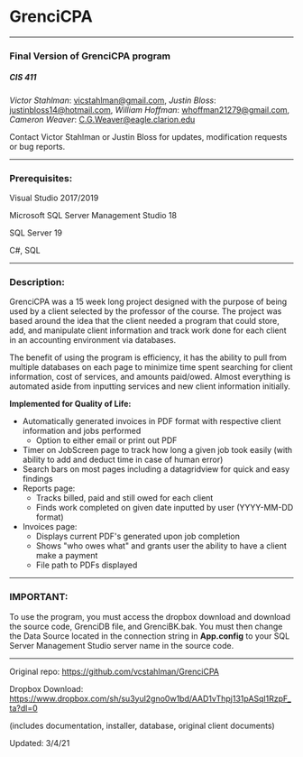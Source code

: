 # GrenciCPA

-----

### Final Version of GrenciCPA program
##### CIS 411

*Victor Stahlman*: vicstahlman@gmail.com, *Justin Bloss*: justinbloss14@hotmail.com, *William Hoffman*: whoffman21279@gmail.com, *Cameron Weaver*: C.G.Weaver@eagle.clarion.edu

Contact Victor Stahlman or Justin Bloss for updates, modification requests or bug reports.

----

### Prerequisites:
Visual Studio 2017/2019

Microsoft SQL Server Management Studio 18

SQL Server 19

C#, SQL

----

### Description:
GrenciCPA was a 15 week long project designed with the purpose of being used by a client selected by the professor of the course. The project was based around the idea that the client needed a program that could store, add, and manipulate client information and track work done for each client in an accounting environment via databases.

The benefit of using the program is efficiency, it has the ability to pull from multiple databases on each page to minimize time spent searching for client information, cost of services, and amounts paid/owed. Almost everything is automated aside from inputting services and new client information initially.

**Implemented for Quality of Life:**
  - Automatically generated invoices in PDF format with respective client information and jobs performed
    - Option to either email or print out PDF
  - Timer on JobScreen page to track how long a given job took easily (with ability to add and deduct time in case of human error)
  - Search bars on most pages including a datagridview for quick and easy findings
  - Reports page:
    - Tracks billed, paid and still owed for each client
    - Finds work completed on given date inputted by user (YYYY-MM-DD format)
  - Invoices page:
    - Displays current PDF's generated upon job completion
    - Shows "who owes what" and grants user the ability to have a client make a payment
    - File path to PDFs displayed

----

### IMPORTANT:
To use the program, you must access the dropbox download and download the source code, GrenciDB file, and GrenciBK.bak. You must then change the Data Source located in the connection string in **App.config** to your SQL Server Management Studio server name in the source code.

----

Original repo: https://github.com/vcstahlman/GrenciCPA

Dropbox Download: https://www.dropbox.com/sh/su3yul2gno0w1bd/AAD1vThpj131pASql1RzpF_ta?dl=0

(includes documentation, installer, database, original client documents)

Updated: 3/4/21
